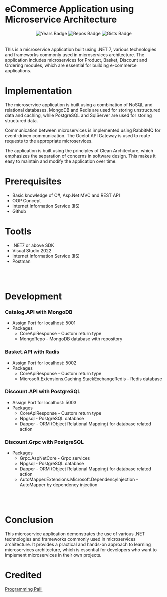 # eCommerce Application using Microservice Architecture
<div align="center">
  <img src="https://badges.pufler.dev/visits/Aronno1920/Microservices_Ecommerce" alt="Years Badge">
  <img src="https://badges.pufler.dev/updated/Aronno1920/Microservices_Ecommerce" alt="Repos Badge">
  <img src="https://badges.pufler.dev/created/Aronno1920/Microservices_Ecommerce" alt="Gists Badge">
</div>
<br /><br />
This is a microservice application built using .NET 7, various technologies and frameworks commonly used in microservices architecture. The application includes microservices for Product, Basket, Discount and Ordering modules, which are essential for building e-commerce applications.

# Implementation
The microservice application is built using a combination of NoSQL and relational databases. MongoDB and Redis are used for storing unstructured data and caching, while PostgreSQL and SqlServer are used for storing structured data.

Communication between microservices is implemented using RabbitMQ for event-driven communication. The Ocelot API Gateway is used to route requests to the appropriate microservices.

The application is built using the principles of Clean Architecture, which emphasizes the separation of concerns in software design. This makes it easy to maintain and modify the application over time.

# Prerequisites
- Basic knowledge of C#, Asp.Net MVC and REST API
- OOP Concept
- Internet Information Service (IIS)
- Github

# Tootls
- .NET7 or above SDK
- Visual Studio 2022
- Internet Information Service (IIS)
- Postman

<br /><br />
# Development

### Catalog.API with MongoDB
- Assign Port for localhost: 5001
- Packages
	- CoreApiResponse - Custom return type
	- MongoRepo - MongoDB database with repository

### Basket.API with Radis
- Assign Port for localhost: 5002
- Packages
	- CoreApiResponse - Custom return type
	- Microsoft.Extensions.Caching.StackExchangeRedis - Redis database

### Discount.API with PostgreSQL
- Assign Port for localhost: 5003
- Packages
	- CoreApiResponse - Custom return type
	- Npgsql - PostgreSQL database
	- Dapper - ORM (Object Relational Mapping) for database related action

### Discount.Grpc with PostgreSQL
- Packages
	- Grpc.AspNetCore - Grpc services
	- Npgsql - PostgreSQL database
	- Dapper - ORM (Object Relational Mapping) for database related action
	- AutoMapper.Extensions.Microsoft.DependencyInjection - AutoMapper by dependency injection



<br /><br />
# Conclusion
This microservice application demonstrates the use of various .NET technologies and frameworks commonly used in microservices architecture. It provides a practical and hands-on approach to learning microservices architecture, which is essential for developers who want to implement microservices in their own projects.

# Credited
<a href="https://www.youtube.com/watch?v=G-zu-loz4qI&list=PLqCbg_KAOnCfGhU8iK-a-jyuQfvM-i1w7&index=1" target="_blank">Programming Palli</a>
